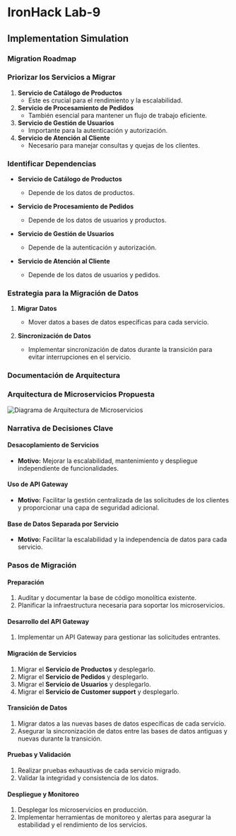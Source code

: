# IronHack Lab-9

## Implementation Simulation

### Migration Roadmap

### Priorizar los Servicios a Migrar

1. **Servicio de Catálogo de Productos**
   - Este es crucial para el rendimiento y la escalabilidad.
2. **Servicio de Procesamiento de Pedidos**
   - También esencial para mantener un flujo de trabajo eficiente.
3. **Servicio de Gestión de Usuarios**
   - Importante para la autenticación y autorización.
4. **Servicio de Atención al Cliente**
   - Necesario para manejar consultas y quejas de los clientes.

### Identificar Dependencias

- **Servicio de Catálogo de Productos**
   - Depende de los datos de productos.

- **Servicio de Procesamiento de Pedidos**
   - Depende de los datos de usuarios y productos.

- **Servicio de Gestión de Usuarios**
   - Depende de la autenticación y autorización.

- **Servicio de Atención al Cliente**
   - Depende de los datos de usuarios y pedidos.

### Estrategia para la Migración de Datos

1. **Migrar Datos**
   - Mover datos a bases de datos específicas para cada servicio.

2. **Sincronización de Datos**
   - Implementar sincronización de datos durante la transición para evitar interrupciones en el servicio.

### Documentación de Arquitectura

### Arquitectura de Microservicios Propuesta

![Diagrama de Arquitectura de Microservicios](ruta/al/diagrama.png)

### Narrativa de Decisiones Clave

#### Desacoplamiento de Servicios
- **Motivo:** Mejorar la escalabilidad, mantenimiento y despliegue independiente de funcionalidades.

#### Uso de API Gateway
- **Motivo:** Facilitar la gestión centralizada de las solicitudes de los clientes y proporcionar una capa de seguridad adicional.

#### Base de Datos Separada por Servicio
- **Motivo:** Facilitar la escalabilidad y la independencia de datos para cada servicio.

### Pasos de Migración

#### Preparación
1. Auditar y documentar la base de código monolítica existente.
2. Planificar la infraestructura necesaria para soportar los microservicios.

#### Desarrollo del API Gateway
1. Implementar un API Gateway para gestionar las solicitudes entrantes.

#### Migración de Servicios
1. Migrar el **Servicio de Productos** y desplegarlo.
2. Migrar el **Servicio de Pedidos** y desplegarlo.
3. Migrar el **Servicio de Usuarios** y desplegarlo.
4. Migrar el **Servicio de Customer support** y desplegarlo.

#### Transición de Datos
1. Migrar datos a las nuevas bases de datos específicas de cada servicio.
2. Asegurar la sincronización de datos entre las bases de datos antiguas y nuevas durante la transición.

#### Pruebas y Validación
1. Realizar pruebas exhaustivas de cada servicio migrado.
2. Validar la integridad y consistencia de los datos.

#### Despliegue y Monitoreo
1. Desplegar los microservicios en producción.
2. Implementar herramientas de monitoreo y alertas para asegurar la estabilidad y el rendimiento de los servicios.



